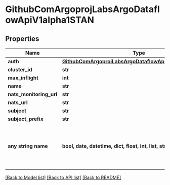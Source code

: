 # GithubComArgoprojLabsArgoDataflowApiV1alpha1STAN


## Properties
Name | Type | Description | Notes
------------ | ------------- | ------------- | -------------
**auth** | [**GithubComArgoprojLabsArgoDataflowApiV1alpha1STANAuth**](GithubComArgoprojLabsArgoDataflowApiV1alpha1STANAuth.md) |  | [optional] 
**cluster_id** | **str** |  | [optional] 
**max_inflight** | **int** |  | [optional] 
**name** | **str** |  | [optional] 
**nats_monitoring_url** | **str** |  | [optional] 
**nats_url** | **str** |  | [optional] 
**subject** | **str** |  | [optional] 
**subject_prefix** | **str** |  | [optional] 
**any string name** | **bool, date, datetime, dict, float, int, list, str, none_type** | any string name can be used but the value must be the correct type | [optional]

[[Back to Model list]](../README.md#documentation-for-models) [[Back to API list]](../README.md#documentation-for-api-endpoints) [[Back to README]](../README.md)


